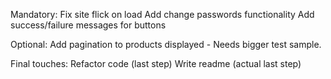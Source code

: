 Mandatory:
Fix site flick on load
Add change passwords functionality
Add success/failure messages for buttons

Optional:
Add pagination to products displayed - Needs bigger test sample.

Final touches:
Refactor code (last step)
Write readme (actual last step)